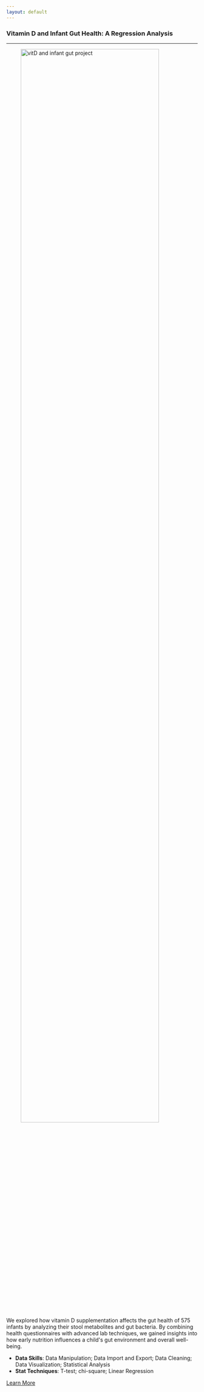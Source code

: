```yaml
---
layout: default
---
```


### Vitamin D and Infant Gut Health: A Regression Analysis
---

<!-- ![vitD and infant gut project](./assets/img/proj1_canva2.png) -->
<!-- <img src="./assets/img/proj1_canva2.png" alt="vitD and infant gut project" width="400"/> -->
<img src="./assets/img/proj1_canva2.png" alt="vitD and infant gut project" width="85%" style="float:none; display:block; margin:0 auto;"/>

We explored how vitamin D supplementation affects the gut health of 575 infants by analyzing their stool metabolites and gut bacteria. By combining health questionnaires with advanced lab techniques, we gained insights into how early nutrition influences a child's gut environment and overall well-being.

- **Data Skills**: Data Manipulation; Data Import and Export; Data Cleaning; Data Visualization; Statistical Analysis
- **Stat Techniques**: T-test; chi-square; Linear Regression

[Learn More](about.md)


